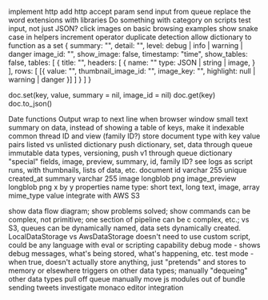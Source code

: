 implement http
  add http accept param
send input from queue
replace the word extensions with libraries
Do something with category on scripts
test input, not just JSON?
click images on basic browsing examples
show snake case in helpers
increment operator
duplicate detection
  allow dictionary to function as a set
{
  summary: "",
  detail: "",
  level: debug | info | warning | danger
  image_id: "",
  show_image: false,
  timestamp: "time",
  show_tables: false,
  tables: [
    {
      title: "",
      headers: [
        {
          name: ""
          type: JSON | string | image,
        }
      ],
      rows: [
        [{
          value: "",
          thumbnail_image_id: "",
          image_key: "",
          highlight: null | warning | danger
        }]
      ]
    }
  ]
}

doc.set(key, value, summary = nil, image_id = nil)
doc.get(key)
doc.to_json()

Date functions
Output wrap to next line when browser window small
text summary on data, instead of showing a table of keys, make it indexable
common thread ID and view (family ID?)
store document type with key value pairs
listed vs unlisted dictionary
push dictionary, set, data through queue
immutable data types, versioning, push v1 through queue
dictionary "special" fields, image, preview, summary, id, family ID?
see logs as script runs, with thumbnails, lists of data, etc.
document
  id varchar 255 unique
  created_at
  summary varchar 255
  image longblob png
  image_preview longblob png x by y
  properties
    name
    type: short text, long text, image, array
    mime_type
    value
integrate with AWS S3

show data flow diagram; show problems solved; show commands can be complex, not primitive; one section of pipeline can be c  complex, etc.; vs S3, queues can be dynamically named, data sets dynamically created.  LocalDataStorage vs AwsDataStorage
  doesn't need to use custom script, could be any language with eval or scripting capability
debug mode - shows debug messages, what's being stored, what's happening, etc.
test mode - when true, doesn't actually store anything, just "pretends" and stores to memory or elsewhere
triggers on other data types; manually "dequeing" other data types
pull off queue manually
move js modules out of bundle
sending tweets
investigate monaco editor integration
